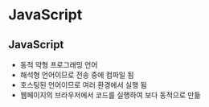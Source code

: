 # JavaScript

## JavaScript

- 동적 약형 프로그래밍 언어
- 해석형 언어이므로 전송 중에 컴파일 됨
- 호스팅된 언어이므로 여러 환경에서 실행 됨
- 웹페이지의 브라우저에서 코드를 실행하여 보다 동적으로 만듦
